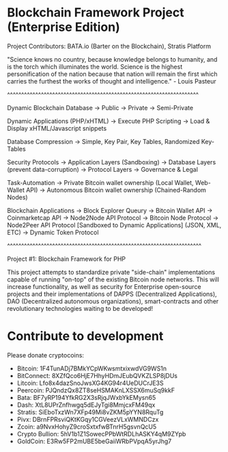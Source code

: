 # Blockchain Framework Project (Enterprise Edition)

Project Contributors: BATA.io (Barter on the Blockchain), Stratis Platform

"Science knows no country, because knowledge belongs to humanity, and is the torch which illuminates the world. Science is the highest personification of the nation because that nation will remain the first which carries the furthest the works of thought and intelligence." - Louis Pasteur


^^^^^^^^^^^^^^^^^^^^^^^^^^^^^^^^^^^^^^^^^^^^^^^^^^^^^^^^^^^^^^^^^^^^

Dynamic Blockchain Database
-> Public
-> Private
-> Semi-Private

Dynamic Applications (PHP/xHTML)
-> Execute PHP Scripting
-> Load & Display xHTML/Javascript snippets

Database Compression
-> Simple, Key Pair, Key Tables, Randomized Key-Tables

Security Protocols
-> Application Layers (Sandboxing)
-> Database Layers (prevent data-corruption)
-> Protocol Layers
-> Governance & Legal

Task-Automation
-> Private Bitcoin wallet ownership (Local Wallet, Web-Wallet API)
-> Autonomous Bitcoin wallet ownership (Chained-Random Nodes)

Blockchain Applications
-> Block Explorer Queury
-> Bitcoin Wallet API
-> Coinmarketcap API
-> Node2Node API Protocol
-> Bitcoin Node Protocol
-> Node2Peer API Protocol [Sandboxed to Dynamic Applications] (JSON, XML, ETC)
-> Dynamic Token Protocol

^^^^^^^^^^^^^^^^^^^^^^^^^^^^^^^^^^^^^^^^^^^^^^^^^^^^^^^^^^^^^^^^^^^^^

Project #1: Blockchain Framework for PHP

This project attempts to standardize private "side-chain" implementations capable of running "on-top" of the existing Bitcoin node networks. This will increase functionality, as well as security for Enterprise open-source projects and their implementations of DAPPS (Decentralized Applications), DAO (Decentralized autonomous organizations), smart-contracts and other revolutionary technologies waiting to be developed!


# Contribute to development
Please donate cryptocoins:

- Bitcoin: 1F4TunADj7BMkYCpWKwsmtxixwdVG9WS1n
- BitConnect: 8XZfQco6HjE7HhyHDmJEubQVKZLSP8jDUs
- Litcoin: Lfo8x4dazSnoJwsXG4KG94r4UeDUCrJE3S
- Peercoin: PJQndzQx8ZT8seHSMAKnLXSSX6muSq9kkF
- Bata: BF7yRP194YfkRG2X3sRjqJWxbYkEMysn65
- Dash: XtL8UPrZnfhwgq5dEJyTgi8MmjcxFM49qx
- Stratis: SiEboTxzWn7XFp49Mi8vZKM5pYYN8RquTg
- Pivx: DBrnFPRsviQKtKGqy1CGVeezVLxWMNDCzx
- Zcoin: a9NvxHohyZ9croSxtxfwBTnrH5gsvnQcU5
- Crypto Bullion: 5hV1b1Z1SowecPPbWtRDLhASKY4qM9ZYpb
- GoldCoin: E3Rw5FP2mUBE5beGaiiWRbPVpqA5yrJhg7
